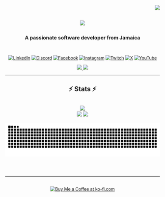 <img align="right" src="https://visitor-badge.laobi.icu/badge?page_id=salesp07.salesp07" />

<h1 align="center">
    <img src="https://readme-typing-svg.herokuapp.com/?font=Righteous&size=35&center=true&vCenter=true&width=500&height=70&duration=4000&lines=Hi+There!+👋;+I'm+Christopher+Thomas!;" />
</h1>

<h3 align="center">A passionate software developer from Jamaica </h3>

<br/>

<!-- Social connections -->
<div align="center">

 [![LinkedIn](https://img.shields.io/badge/LinkedIn-%230077B5.svg?logo=linkedin&logoColor=white)](https://linkedin.com/in/christopher-jc-thomas) [![Discord](https://img.shields.io/badge/Discord-%237289DA.svg?logo=discord&logoColor=white)](https://discord.gg/) [![Facebook](https://img.shields.io/badge/Facebook-%231877F2.svg?logo=Facebook&logoColor=white)](https://facebook.com/) [![Instagram](https://img.shields.io/badge/Instagram-%23E4405F.svg?logo=Instagram&logoColor=white)](https://instagram.com/) [![Twitch](https://img.shields.io/badge/Twitch-%239146FF.svg?logo=Twitch&logoColor=white)](https://twitch.tv/) [![X](https://img.shields.io/badge/X-black.svg?logo=X&logoColor=white)](https://x.com/cobekingston1) [![YouTube](https://img.shields.io/badge/YouTube-%23FF0000.svg?logo=YouTube&logoColor=white)](https://youtube.com/) 
  
<a href="mailto:cobekgn@gmail.com">
    <img src="https://img.shields.io/badge/Gmail-333333?style=for-the-badge&logo=gmail&logoColor=red" />
  </a><a href="" target="_blank">
     <img src="https://img.shields.io/badge/Portfolio-FF5722?style=for-the-badge&logo=todoist&logoColor=white" target="_blank" /> <!-- sqlite, safari, google-chrome are other good icon options -->
  </a>

</div>

<hr/>

<!-- Stats -->
<h2 align="center">⚡ Stats ⚡</h2>
<br>
<div align="center">
  <img src="https://github-readme-stats.vercel.app/api?username=chrisjcthomas&theme=aura&hide_border=true&include_all_commits=true&count_private=true" width="55%" /> </br>
  <img src="https://github-readme-streak-stats.herokuapp.com/?user=chrisjcthomas&theme=aura&hide_border=true" width="50%" />
  <img src="https://github-readme-stats.vercel.app/api/top-langs/?username=chrisjcthomas&theme=aura&hide_border=true&include_all_commits=true&count_private=true&layout=compact" width="36%" /> </br>
</div>
<br/>

<div align="center">
    <img src="https://github.com/chrisjcthomas/chrisjcthomas/blob/output/github-snake-dark.svg" alt="snake gif"/>
</div>

<br/><br/>

<hr/>

<br/>

<div align="center">
<a href='https://ko-fi.com/' target='_blank'><img height='64' style='border:0px;height:64px;' src='https://storage.ko-fi.com/cdn/kofi1.png?v=3' border='0' alt='Buy Me a Coffee at ko-fi.com' /></a>
</div>

<br/>
<!---
chrisjcthomas/chrisjcthomas is a ✨ special ✨ repository because its `README.md` (this file) appears on your GitHub profile.
You can click the Preview link to take a look at your changes.
--->
